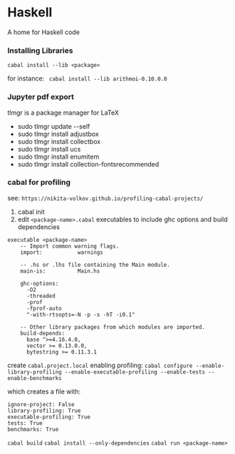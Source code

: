 # Haskell
A home for Haskell code

### Installing Libraries
`cabal install --lib <package>`

for instance:
` cabal install --lib arithmoi-0.10.0.0`

### Jupyter pdf export
tlmgr is a package manager for LaTeX
* sudo tlmgr update --self
* sudo tlmgr install adjustbox
* sudo tlmgr install collectbox
* sudo tlmgr install ucs
* sudo tlmgr install enumitem
* sudo tlmgr install collection-fontsrecommended

### cabal for profiling
see: `https://nikita-volkov.github.io/profiling-cabal-projects/`

1. cabal init
2. edit `<package-name>.cabal` executables to include ghc options
and build dependencies

```
executable <package-name>
    -- Import common warning flags.
    import:           warnings

    -- .hs or .lhs file containing the Main module.
    main-is:          Main.hs

    ghc-options:
      -O2
      -threaded
      -prof
      -fprof-auto
      "-with-rtsopts=-N -p -s -hT -i0.1"

    -- Other library packages from which modules are imported.
    build-depends:
      base ^>=4.16.4.0,
      vector >= 0.13.0.0,
      bytestring >= 0.11.3.1
```

create `cabal.project.local` enabling profiling:
`cabal configure --enable-library-profiling --enable-executable-profiling --enable-tests --enable-benchmarks
`

which creates a file with:
```
ignore-project: False
library-profiling: True
executable-profiling: True
tests: True
benchmarks: True
```

`cabal build`
`cabal install --only-dependencies`
`cabal run <package-name>`